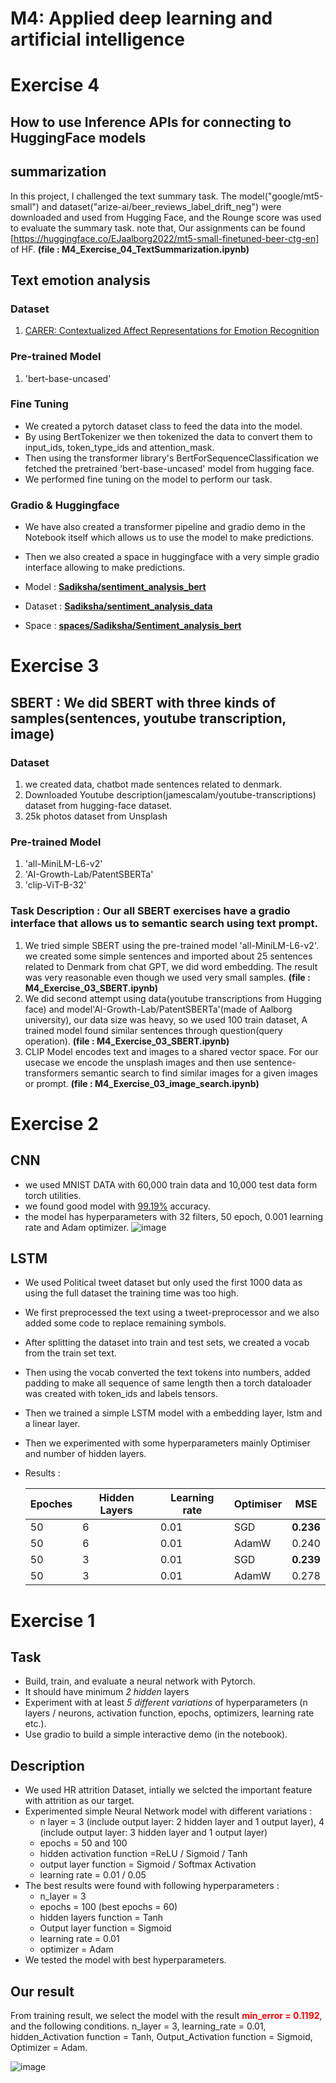 # **M4: Applied deep learning and artificial intelligence**
# Exercise 4
##  **How to use Inference APIs for connecting to HuggingFace models**
## summarization 
In this project, I challenged the text summary task. The model("google/mt5-small") and dataset("arize-ai/beer_reviews_label_drift_neg") were downloaded and used from Hugging Face, and the Rounge score was used to evaluate the summary task. 
note that, Our assignments can be found [https://huggingface.co/EJaalborg2022/mt5-small-finetuned-beer-ctg-en] of HF.
**(file : M4_Exercise_04_TextSummarization.ipynb)**

## Text emotion analysis
### Dataset
1. [CARER: Contextualized Affect Representations for Emotion Recognition](https://www.kaggle.com/datasets/parulpandey/emotion-dataset)
### Pre-trained Model
1. 'bert-base-uncased'

### Fine Tuning
- We created a pytorch dataset class to feed the data into the model.
- By using BertTokenizer we then tokenized the data to convert them to input_ids, token_type_ids and attention_mask.
- Then using the transformer library's BertForSequenceClassification we fetched the pretrained 'bert-base-uncased' model from hugging face.
- We performed fine tuning on the model to perform our task.

### Gradio & Huggingface
- We have also created a transformer pipeline and gradio demo in the Notebook itself which allows us to use the model to make predictions.
- Then we also created a space in huggingface with a very simple gradio interface allowing to make predictions.

- Model : **[Sadiksha/sentiment_analysis_bert](https://huggingface.co/Sadiksha/sentiment_analysis_bert)**
- Dataset : **[Sadiksha/sentiment_analysis_data](https://huggingface.co/datasets/Sadiksha/sentiment_analysis_data)**
- Space : **[spaces/Sadiksha/Sentiment_analysis_bert](https://huggingface.co/spaces/Sadiksha/Sentiment_analysis_bert)**



# Exercise 3
## SBERT : We did SBERT with three kinds of samples(sentences, youtube transcription, image)
### Dataset
1. we created data, chatbot made sentences related to denmark.
2. Downloaded Youtube description(jamescalam/youtube-transcriptions) dataset from hugging-face dataset.
3. 25k photos dataset from Unsplash  
### Pre-trained Model
1. 'all-MiniLM-L6-v2'
2. 'AI-Growth-Lab/PatentSBERTa'
3. 'clip-ViT-B-32'

### Task Description : Our all SBERT exercises have a gradio interface that allows us to semantic search using text prompt. 

1. We tried simple SBERT using the pre-trained model 'all-MiniLM-L6-v2'. we created some simple sentences and imported about 25 sentences related to Denmark from chat GPT, we did word embedding. The result was very reasonable even though we used very small samples.
**(file : M4_Exercise_03_SBERT.ipynb)**
2. We did second attempt using data(youtube transcriptions from Hugging face) and model'AI-Growth-Lab/PatentSBERTa'(made of Aalborg university), our data size was heavy, so we used 100 train dataset, A trained model found similar sentences through question(query operation).
**(file : M4_Exercise_03_SBERT.ipynb)**
3. CLIP Model encodes text and images to a shared vector space. For our usecase we encode the unsplash images and then use sentence-transformers semantic search to find similar images for a given images or prompt. 
**(file : M4_Exercise_03_image_search.ipynb)**



# Exercise 2
## CNN
- we used MNIST DATA with 60,000 train data and 10,000 test data form torch utilities.
- we found good model with <u>99.19%</u> accuracy.
- the model has hyperparameters with 32 filters, 50 epoch, 0.001 learning rate and Adam optimizer.
![image](https://user-images.githubusercontent.com/112074208/218149091-771d4930-f8b6-42a7-93a7-f08291386d6a.png)

## LSTM
- We used Political tweet dataset but only used the first 1000 data as using the full dataset the training time was too high.
- We first preprocessed the text using a tweet-preprocessor and we also added some code to replace remaining symbols.
- After splitting the dataset into train and test sets, we created a vocab from the train set text.
- Then using the vocab converted the text tokens into numbers, added padding to make all sequence of same length then a torch dataloader was created with token_ids and labels tensors.
- Then we trained a simple LSTM model with a embedding layer, lstm and a linear layer.
- Then we experimented with some hyperparameters mainly Optimiser and number of hidden layers.


- Results : 

  | Epoches 	| Hidden Layers 	| Learning rate| Optimiser 	| MSE   	|
  |---------	|---------------	|-----------	 |-----------	|-------	|
  | 50      	| 6             	|0.01          | SGD       	| **0.236** 	|
  | 50      	| 6             	|0.01          | AdamW     	| 0.240 	|
  | 50      	| 3             	|0.01          | SGD       	 | **0.239** 	|
  | 50      	| 3             	|0.01          | AdamW     	| 0.278 	|
  

# Exercise 1 
## Task 
- Build, train, and evaluate a neural network with Pytorch.
- It should have minimum *2 hidden* layers
- Experiment with at least *5 different variations* of hyperparameters (n layers / neurons, activation function, epochs, optimizers, learning rate etc.).
- Use gradio to build a simple interactive demo (in the notebook).

## Description
- We used HR attrition Dataset, intially we selcted the important feature with attrition as our target. 
- Experimented simple Neural Network model with different variations : 
  - n layer = 3 (include output layer: 2 hidden layer and 1 output layer), 4 (include output layer: 3 hidden layer and 1 output layer)
  - epochs = 50 and 100
  - hidden activation function =ReLU / Sigmoid / Tanh
  - output layer function = Sigmoid / Softmax Activation
  - learning rate = 0.01 / 0.05
- The best results were found with following hyperparameters : 
  - n_layer = 3
  - epochs = 100 (best epochs = 60)
  - hidden layers function = Tanh
  - Output layer function = Sigmoid
  - learning rate = 0.01
  - optimizer = Adam
- We tested the model with best hyperparameters. 

## Our result
From training result, we select the model with the result <font color = 'red'>**min_error = 0.1192**</font>, and the following conditions.
n_layer = 3, learning_rate = 0.01, hidden_Activation function = Tanh, Output_Activation function = Sigmoid, Optimizer = Adam.

![image](https://user-images.githubusercontent.com/112074208/216768787-0886487a-b788-411d-985c-743fced5636b.png)

